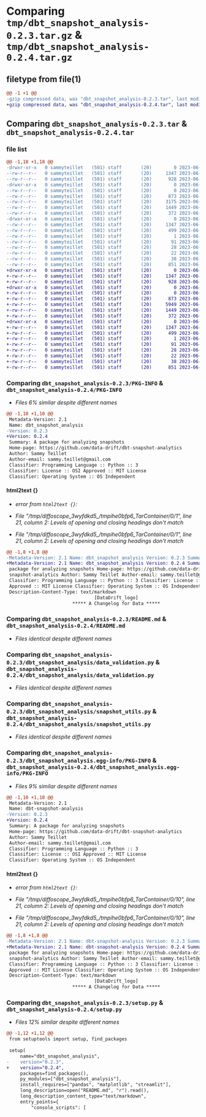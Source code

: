 # Comparing `tmp/dbt_snapshot_analysis-0.2.3.tar.gz` & `tmp/dbt_snapshot_analysis-0.2.4.tar.gz`

## filetype from file(1)

```diff
@@ -1 +1 @@
-gzip compressed data, was "dbt_snapshot_analysis-0.2.3.tar", last modified: Fri Jun 23 13:58:12 2023, max compression
+gzip compressed data, was "dbt_snapshot_analysis-0.2.4.tar", last modified: Fri Jun 23 16:02:24 2023, max compression
```

## Comparing `dbt_snapshot_analysis-0.2.3.tar` & `dbt_snapshot_analysis-0.2.4.tar`

### file list

```diff
@@ -1,18 +1,18 @@
-drwxr-xr-x   0 sammyteillet   (501) staff       (20)        0 2023-06-23 13:58:12.321709 dbt_snapshot_analysis-0.2.3/
--rw-r--r--   0 sammyteillet   (501) staff       (20)     1347 2023-06-23 13:58:12.321585 dbt_snapshot_analysis-0.2.3/PKG-INFO
--rw-r--r--   0 sammyteillet   (501) staff       (20)      928 2023-06-23 13:57:34.000000 dbt_snapshot_analysis-0.2.3/README.md
-drwxr-xr-x   0 sammyteillet   (501) staff       (20)        0 2023-06-23 13:58:12.320531 dbt_snapshot_analysis-0.2.3/dbt_snapshot_analysis/
--rw-r--r--   0 sammyteillet   (501) staff       (20)        0 2023-06-23 13:17:16.000000 dbt_snapshot_analysis-0.2.3/dbt_snapshot_analysis/__init__.py
--rw-r--r--   0 sammyteillet   (501) staff       (20)      873 2023-06-21 15:26:08.000000 dbt_snapshot_analysis-0.2.3/dbt_snapshot_analysis/data_validation.py
--rw-r--r--   0 sammyteillet   (501) staff       (20)     3175 2023-06-23 13:39:09.000000 dbt_snapshot_analysis-0.2.3/dbt_snapshot_analysis/dbt_snapshot_analysis.py
--rw-r--r--   0 sammyteillet   (501) staff       (20)     1449 2023-06-22 13:32:52.000000 dbt_snapshot_analysis-0.2.3/dbt_snapshot_analysis/snapshot_utils.py
--rw-r--r--   0 sammyteillet   (501) staff       (20)      372 2023-06-23 13:21:59.000000 dbt_snapshot_analysis-0.2.3/dbt_snapshot_analysis/streamlit_entry_point.py
-drwxr-xr-x   0 sammyteillet   (501) staff       (20)        0 2023-06-23 13:58:12.321352 dbt_snapshot_analysis-0.2.3/dbt_snapshot_analysis.egg-info/
--rw-r--r--   0 sammyteillet   (501) staff       (20)     1347 2023-06-23 13:58:12.000000 dbt_snapshot_analysis-0.2.3/dbt_snapshot_analysis.egg-info/PKG-INFO
--rw-r--r--   0 sammyteillet   (501) staff       (20)      499 2023-06-23 13:58:12.000000 dbt_snapshot_analysis-0.2.3/dbt_snapshot_analysis.egg-info/SOURCES.txt
--rw-r--r--   0 sammyteillet   (501) staff       (20)        1 2023-06-23 13:58:12.000000 dbt_snapshot_analysis-0.2.3/dbt_snapshot_analysis.egg-info/dependency_links.txt
--rw-r--r--   0 sammyteillet   (501) staff       (20)       91 2023-06-23 13:58:12.000000 dbt_snapshot_analysis-0.2.3/dbt_snapshot_analysis.egg-info/entry_points.txt
--rw-r--r--   0 sammyteillet   (501) staff       (20)       28 2023-06-23 13:58:12.000000 dbt_snapshot_analysis-0.2.3/dbt_snapshot_analysis.egg-info/requires.txt
--rw-r--r--   0 sammyteillet   (501) staff       (20)       22 2023-06-23 13:58:12.000000 dbt_snapshot_analysis-0.2.3/dbt_snapshot_analysis.egg-info/top_level.txt
--rw-r--r--   0 sammyteillet   (501) staff       (20)       38 2023-06-23 13:58:12.321761 dbt_snapshot_analysis-0.2.3/setup.cfg
--rw-r--r--   0 sammyteillet   (501) staff       (20)      851 2023-06-23 13:58:03.000000 dbt_snapshot_analysis-0.2.3/setup.py
+drwxr-xr-x   0 sammyteillet   (501) staff       (20)        0 2023-06-23 16:02:24.546652 dbt_snapshot_analysis-0.2.4/
+-rw-r--r--   0 sammyteillet   (501) staff       (20)     1347 2023-06-23 16:02:24.546519 dbt_snapshot_analysis-0.2.4/PKG-INFO
+-rw-r--r--   0 sammyteillet   (501) staff       (20)      928 2023-06-23 13:57:34.000000 dbt_snapshot_analysis-0.2.4/README.md
+drwxr-xr-x   0 sammyteillet   (501) staff       (20)        0 2023-06-23 16:02:24.545478 dbt_snapshot_analysis-0.2.4/dbt_snapshot_analysis/
+-rw-r--r--   0 sammyteillet   (501) staff       (20)        0 2023-06-23 13:17:16.000000 dbt_snapshot_analysis-0.2.4/dbt_snapshot_analysis/__init__.py
+-rw-r--r--   0 sammyteillet   (501) staff       (20)      873 2023-06-21 15:26:08.000000 dbt_snapshot_analysis-0.2.4/dbt_snapshot_analysis/data_validation.py
+-rw-r--r--   0 sammyteillet   (501) staff       (20)     5949 2023-06-23 15:59:28.000000 dbt_snapshot_analysis-0.2.4/dbt_snapshot_analysis/dbt_snapshot_analysis.py
+-rw-r--r--   0 sammyteillet   (501) staff       (20)     1449 2023-06-23 15:03:50.000000 dbt_snapshot_analysis-0.2.4/dbt_snapshot_analysis/snapshot_utils.py
+-rw-r--r--   0 sammyteillet   (501) staff       (20)      372 2023-06-23 13:21:59.000000 dbt_snapshot_analysis-0.2.4/dbt_snapshot_analysis/streamlit_entry_point.py
+drwxr-xr-x   0 sammyteillet   (501) staff       (20)        0 2023-06-23 16:02:24.546297 dbt_snapshot_analysis-0.2.4/dbt_snapshot_analysis.egg-info/
+-rw-r--r--   0 sammyteillet   (501) staff       (20)     1347 2023-06-23 16:02:24.000000 dbt_snapshot_analysis-0.2.4/dbt_snapshot_analysis.egg-info/PKG-INFO
+-rw-r--r--   0 sammyteillet   (501) staff       (20)      499 2023-06-23 16:02:24.000000 dbt_snapshot_analysis-0.2.4/dbt_snapshot_analysis.egg-info/SOURCES.txt
+-rw-r--r--   0 sammyteillet   (501) staff       (20)        1 2023-06-23 16:02:24.000000 dbt_snapshot_analysis-0.2.4/dbt_snapshot_analysis.egg-info/dependency_links.txt
+-rw-r--r--   0 sammyteillet   (501) staff       (20)       91 2023-06-23 16:02:24.000000 dbt_snapshot_analysis-0.2.4/dbt_snapshot_analysis.egg-info/entry_points.txt
+-rw-r--r--   0 sammyteillet   (501) staff       (20)       28 2023-06-23 16:02:24.000000 dbt_snapshot_analysis-0.2.4/dbt_snapshot_analysis.egg-info/requires.txt
+-rw-r--r--   0 sammyteillet   (501) staff       (20)       22 2023-06-23 16:02:24.000000 dbt_snapshot_analysis-0.2.4/dbt_snapshot_analysis.egg-info/top_level.txt
+-rw-r--r--   0 sammyteillet   (501) staff       (20)       38 2023-06-23 16:02:24.546705 dbt_snapshot_analysis-0.2.4/setup.cfg
+-rw-r--r--   0 sammyteillet   (501) staff       (20)      851 2023-06-23 16:02:13.000000 dbt_snapshot_analysis-0.2.4/setup.py
```

### Comparing `dbt_snapshot_analysis-0.2.3/PKG-INFO` & `dbt_snapshot_analysis-0.2.4/PKG-INFO`

 * *Files 6% similar despite different names*

```diff
@@ -1,10 +1,10 @@
 Metadata-Version: 2.1
 Name: dbt_snapshot_analysis
-Version: 0.2.3
+Version: 0.2.4
 Summary: A package for analyzing snapshots
 Home-page: https://github.com/data-drift/dbt-snapshot-analytics
 Author: Sammy Teillet
 Author-email: sammy.teillet@gmail.com
 Classifier: Programming Language :: Python :: 3
 Classifier: License :: OSI Approved :: MIT License
 Classifier: Operating System :: OS Independent
```

#### html2text {}

 * *error from `html2text {}`:*

 * *File "/tmp/diffoscope_3wyfdkd5_/tmpihe0bfp6_TarContainer/0/1", line 21, column 2: Levels of opening and closing headings don't match*

 * *File "/tmp/diffoscope_3wyfdkd5_/tmpihe0bfp6_TarContainer/0/1", line 21, column 2: Levels of opening and closing headings don't match*

```diff
@@ -1,8 +1,8 @@
-Metadata-Version: 2.1 Name: dbt_snapshot_analysis Version: 0.2.3 Summary: A
+Metadata-Version: 2.1 Name: dbt_snapshot_analysis Version: 0.2.4 Summary: A
 package for analyzing snapshots Home-page: https://github.com/data-drift/dbt-
 snapshot-analytics Author: Sammy Teillet Author-email: sammy.teillet@gmail.com
 Classifier: Programming Language :: Python :: 3 Classifier: License :: OSI
 Approved :: MIT License Classifier: Operating System :: OS Independent
 Description-Content-Type: text/markdown
                                [DataDrift_logo]
                        ***** A Changelog for Data *****
```

### Comparing `dbt_snapshot_analysis-0.2.3/README.md` & `dbt_snapshot_analysis-0.2.4/README.md`

 * *Files identical despite different names*

### Comparing `dbt_snapshot_analysis-0.2.3/dbt_snapshot_analysis/data_validation.py` & `dbt_snapshot_analysis-0.2.4/dbt_snapshot_analysis/data_validation.py`

 * *Files identical despite different names*

### Comparing `dbt_snapshot_analysis-0.2.3/dbt_snapshot_analysis/snapshot_utils.py` & `dbt_snapshot_analysis-0.2.4/dbt_snapshot_analysis/snapshot_utils.py`

 * *Files identical despite different names*

### Comparing `dbt_snapshot_analysis-0.2.3/dbt_snapshot_analysis.egg-info/PKG-INFO` & `dbt_snapshot_analysis-0.2.4/dbt_snapshot_analysis.egg-info/PKG-INFO`

 * *Files 9% similar despite different names*

```diff
@@ -1,10 +1,10 @@
 Metadata-Version: 2.1
 Name: dbt-snapshot-analysis
-Version: 0.2.3
+Version: 0.2.4
 Summary: A package for analyzing snapshots
 Home-page: https://github.com/data-drift/dbt-snapshot-analytics
 Author: Sammy Teillet
 Author-email: sammy.teillet@gmail.com
 Classifier: Programming Language :: Python :: 3
 Classifier: License :: OSI Approved :: MIT License
 Classifier: Operating System :: OS Independent
```

#### html2text {}

 * *error from `html2text {}`:*

 * *File "/tmp/diffoscope_3wyfdkd5_/tmpihe0bfp6_TarContainer/0/10", line 21, column 2: Levels of opening and closing headings don't match*

 * *File "/tmp/diffoscope_3wyfdkd5_/tmpihe0bfp6_TarContainer/0/10", line 21, column 2: Levels of opening and closing headings don't match*

```diff
@@ -1,8 +1,8 @@
-Metadata-Version: 2.1 Name: dbt-snapshot-analysis Version: 0.2.3 Summary: A
+Metadata-Version: 2.1 Name: dbt-snapshot-analysis Version: 0.2.4 Summary: A
 package for analyzing snapshots Home-page: https://github.com/data-drift/dbt-
 snapshot-analytics Author: Sammy Teillet Author-email: sammy.teillet@gmail.com
 Classifier: Programming Language :: Python :: 3 Classifier: License :: OSI
 Approved :: MIT License Classifier: Operating System :: OS Independent
 Description-Content-Type: text/markdown
                                [DataDrift_logo]
                        ***** A Changelog for Data *****
```

### Comparing `dbt_snapshot_analysis-0.2.3/setup.py` & `dbt_snapshot_analysis-0.2.4/setup.py`

 * *Files 12% similar despite different names*

```diff
@@ -1,12 +1,12 @@
 from setuptools import setup, find_packages
 
 setup(
     name="dbt_snapshot_analysis",
-    version="0.2.3",
+    version="0.2.4",
     packages=find_packages(),
     py_modules=["dbt_snapshot_analysis"],
     install_requires=["pandas", "matplotlib", "streamlit"],
     long_description=open("README.md", "r").read(),
     long_description_content_type="text/markdown",
     entry_points={
         "console_scripts": [
```

